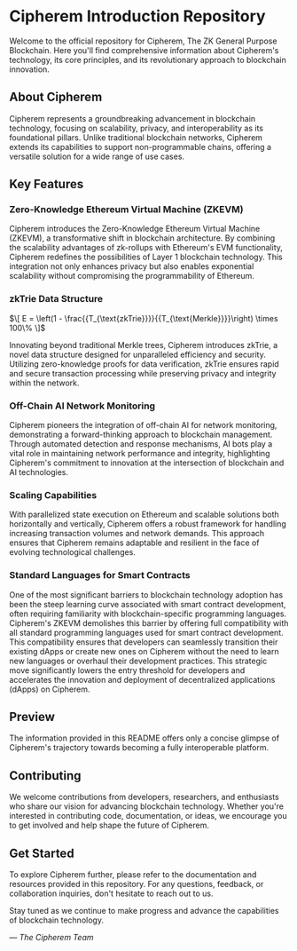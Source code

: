 # Cipherem Introduction Repository

Welcome to the official repository for Cipherem, The ZK General Purpose Blockchain. Here you'll find comprehensive information about Cipherem's technology, its core principles, and its revolutionary approach to blockchain innovation.

## About Cipherem

Cipherem represents a groundbreaking advancement in blockchain technology, focusing on scalability, privacy, and interoperability as its foundational pillars. Unlike traditional blockchain networks, Cipherem extends its capabilities to support non-programmable chains, offering a versatile solution for a wide range of use cases.

## Key Features

### Zero-Knowledge Ethereum Virtual Machine (ZKEVM)

Cipherem introduces the Zero-Knowledge Ethereum Virtual Machine (ZKEVM), a transformative shift in blockchain architecture. By combining the scalability advantages of zk-rollups with Ethereum's EVM functionality, Cipherem redefines the possibilities of Layer 1 blockchain technology. This integration not only enhances privacy but also enables exponential scalability without compromising the programmability of Ethereum.

### zkTrie Data Structure

$\[
E = \left(1 - \frac{{T_{\text{zkTrie}}}}{{T_{\text{Merkle}}}}\right) \times 100\%
\]$

Innovating beyond traditional Merkle trees, Cipherem introduces zkTrie, a novel data structure designed for unparalleled efficiency and security. Utilizing zero-knowledge proofs for data verification, zkTrie ensures rapid and secure transaction processing while preserving privacy and integrity within the network.

### Off-Chain AI Network Monitoring

Cipherem pioneers the integration of off-chain AI for network monitoring, demonstrating a forward-thinking approach to blockchain management. Through automated detection and response mechanisms, AI bots play a vital role in maintaining network performance and integrity, highlighting Cipherem's commitment to innovation at the intersection of blockchain and AI technologies.

### Scaling Capabilities

With parallelized state execution on Ethereum and scalable solutions both horizontally and vertically, Cipherem offers a robust framework for handling increasing transaction volumes and network demands. This approach ensures that Cipherem remains adaptable and resilient in the face of evolving technological challenges.

### Standard Languages for Smart Contracts

One of the most significant barriers to blockchain technology adoption has been the steep learning curve associated with smart contract development, often requiring familiarity with blockchain-specific programming languages. Cipherem's ZKEVM demolishes this barrier by offering full compatibility with all standard programming languages used for smart contract development. This compatibility ensures that developers can seamlessly transition their existing dApps or create new ones on Cipherem without the need to learn new languages or overhaul their development practices. This strategic move significantly lowers the entry threshold for developers and accelerates the innovation and deployment of decentralized applications (dApps) on Cipherem.

## Preview

The information provided in this README offers only a concise glimpse of Cipherem's trajectory towards becoming a fully interoperable platform.

## Contributing

We welcome contributions from developers, researchers, and enthusiasts who share our vision for advancing blockchain technology. Whether you're interested in contributing code, documentation, or ideas, we encourage you to get involved and help shape the future of Cipherem.

## Get Started

To explore Cipherem further, please refer to the documentation and resources provided in this repository. For any questions, feedback, or collaboration inquiries, don't hesitate to reach out to us.

Stay tuned as we continue to make progress and advance the capabilities of blockchain technology.


*— The Cipherem Team*

